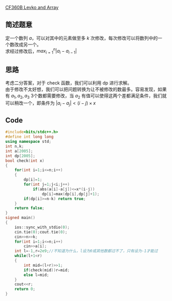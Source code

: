 [CF360B Levko and Array](https://www.luogu.com.cn/problem/CF360B)

## 简述题意

定一个数列 $a$，可以对其中的元素做至多 $k$ 次修改，每次修改可以将数列中的一个数改成另一个。  
求经过修改后，$max_{i=1}^{n} |a_i-a_{i-1}|$

## 思路

考虑二分答案，对于 check 函数，我们可以利用 dp 进行求解。  
由于修改不太好想，我们可以把问题转换为让不被修改的数最多。容易发现，如果有 $a_1,a_2,a_3$ 3个数都需要修改，当 $a_2$ 有值可以使得这两个差都满足条件，我们就可以稍改一个，即条件为 $|a_i-a_j|<(i-j)\times x$

## Code
```cpp
#include<bits/stdc++.h>
#define int long long
using namespace std;
int n,k;
int a[2005];
int dp[2005];
bool check(int x)
{
	for(int i=1;i<=n;i++)
    {
		dp[i]=1;
		for(int j=1;j<i;j++)
			if(abs(a[i]-a[j])<=x*(i-j))
                dp[i]=max(dp[i],dp[j]+1);
		if(dp[i]>=n-k) return true;
	}
	return false;
}
signed main()
{
    ios::sync_with_stdio(0);
    cin.tie(0);cout.tie(0);
    cin>>n>>k;
    for(int i=1;i<=n;i++)
        cin>>a[i];
    int l=-1,r=2e9;//不知道为什么，l设为0或其他数都过不了，只有设为-1才能过
    while(l+1<r)
    {
        int mid=(l+r)>>1;
        if(check(mid))r=mid;
        else l=mid;
    }
    cout<<r;
    return 0;
}
```